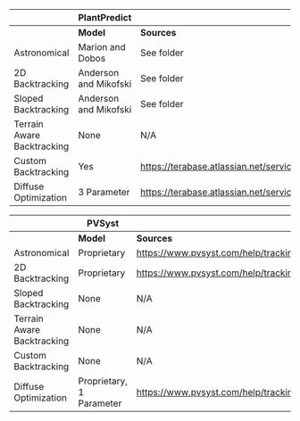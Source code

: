 
|  | PlantPredict |  |  |
| ---- | ---- | ---- | ---- |
|  | **Model** | **Sources** | **Notes** |
| Astronomical | Marion and Dobos | See folder |  |
| 2D Backtracking | Anderson and Mikofski | See folder |  |
| Sloped Backtracking | Anderson and Mikofski | See folder |  |
| Terrain Aware Backtracking | None | N/A |  |
| Custom Backtracking | Yes | https://terabase.atlassian.net/servicedesk/customer/portal/3/article/1304395902 |  |
| Diffuse Optimization | 3 Parameter | https://terabase.atlassian.net/servicedesk/customer/portal/3/article/1260060675 |  |

|  | PVSyst |  |  |
| ---- | ---- | ---- | ---- |
|  | **Model** | **Sources** | **Notes** |
| Astronomical | Proprietary | https://www.pvsyst.com/help/tracking_strategies.htm |  |
| 2D Backtracking | Proprietary | https://www.pvsyst.com/help/tracking_strategies.htm |  |
| Sloped Backtracking | None | N/A |  |
| Terrain Aware Backtracking | None | N/A |  |
| Custom Backtracking | None | N/A |  |
| Diffuse Optimization | Proprietary, 1 Parameter | https://www.pvsyst.com/help/tracking_strategies.htm |  |
